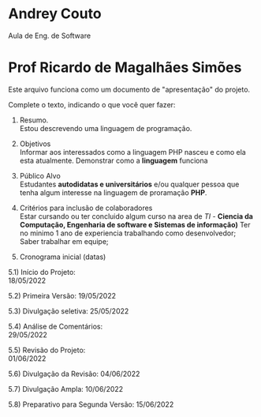 # Andrey Couto
Aula de Eng. de Software

# Prof Ricardo de Magalhães Simões

Este arquivo funciona como um documento de "apresentação" do projeto.

Complete o texto, indicando o que você quer fazer:

1) Resumo. <br>
  Estou descrevendo uma linguagem de programação.

2) Objetivos <br>
  Informar aos interessados como a linguagem PHP nasceu e como ela esta atualmente.
  Demonstrar como a **linguagem** funciona
  
3) Público Alvo <br>
   Estudantes **autodidatas e universitários** e/ou qualquer pessoa que tenha algum interesse na linguagem de proramação **PHP**.
  
4) Critérios para inclusão de colaboradores <br>
    Estar cursando ou ter concluido algum curso na area de *TI* - **Ciencia da Computação, Engenharia de software e Sistemas de informação)**
    Ter no minimo 1 ano de experiencia trabalhando como desenvolvedor;
    Saber trabalhar em equipe;
    

5) Cronograma inicial (datas)

5.1) Início do Projeto:  
      18/05/2022  
      
5.2) Primeira Versão:
      19/05/2022  
      
5.3) Divulgação seletiva:
      25/05/2022  
      
5.4) Análise de Comentários:  
      29/05/2022  
      
5.5) Revisão do Projeto:  
      01/06/2022  
      
5.6) Divulgação da Revisão: 
      04/06/2022  
      
5.7) Divulgação Ampla:
      10/06/2022  
      
5.8) Preparativo para Segunda Versão:
      15/06/2022  
      
